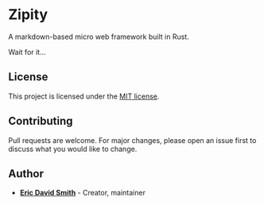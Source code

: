 # Zipity

A markdown-based micro web framework built in Rust.

Wait for it...

## License

This project is licensed under the [MIT license](LICENSE).

## Contributing

Pull requests are welcome. For major changes, please open an issue first to discuss what you would like to change.

## Author

- [**Eric David Smith**](https://ericdavidsmith.com) - Creator, maintainer
